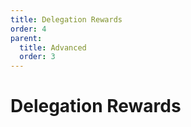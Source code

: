 ```yaml
---
title: Delegation Rewards
order: 4
parent:
  title: Advanced
  order: 3
---
```


# Delegation Rewards
